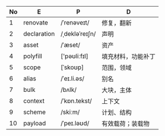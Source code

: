 | No   | E           | P              | D                  |
| ---- | ----------- | -------------- | ------------------ |
| 1    | renovate    | /ˈrenəveɪt/    | 修复，翻新         |
| 2    | declaration | /ˌdekləˈreɪʃn/ | 声明               |
| 3    | asset       | /ˈæset/        | 资产               |
| 4    | polyfill    | ['pəʊliːfɪl]   | 填充材料，功能补丁 |
| 5    | scope       | [ˈskoʊp]       | 范围，领域         |
| 6    | alias       | /ˈeɪ.li.əs/    | 别名               |
| 7    | bulk        | /bʌlk/         | 大块，主体         |
| 8    | context     | /ˈkɒn.tekst/   | 上下文             |
| 9    | scheme      | /skiːm/        | 计划、结构         |
| 10   | payload     | /ˈpeɪ.ləʊd/    | 有效载荷；装载物   |

